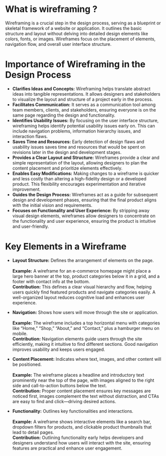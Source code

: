# What is wireframing ?

Wireframing is a crucial step in the design process, serving as a blueprint or skeletal framework of a website or application. It outlines the basic structure and layout without delving into detailed design elements like colors, fonts, or images. Wireframes focus on the placement of elements, navigation flow, and overall user interface structure.

# Importance of Wireframing in the Design Process
- **Clarifies Ideas and Concepts:** Wireframing helps translate abstract ideas into tangible representations. It allows designers and stakeholders to visualize the layout and structure of a project early in the process.
- **Facilitates Communication:** It serves as a communication tool among team members, clients, and stakeholders, ensuring everyone is on the same page regarding the design and functionality.
- **Identifies Usability Issues:** By focusing on the user interface structure, wireframing helps identify potential usability issues early on. This can include navigation problems, information hierarchy issues, and interaction flaws.
- **Saves Time and Resources:** Early detection of design flaws and usability issues saves time and resources that would be spent on revisions later in the design and development stages.
- **Provides a Clear Layout and Structure:** Wireframes provide a clear and simple representation of the layout, allowing designers to plan the content placement and prioritize elements effectively.
- **Enables Easy Modifications:** Making changes to a wireframe is quicker and less costly than altering a high-fidelity design or a developed product. This flexibility encourages experimentation and iterative improvement.
- **Guides the Design Process:** Wireframes act as a guide for subsequent design and development phases, ensuring that the final product aligns with the initial vision and requirements.
- **Focuses on Functionality and User Experience:** By stripping away visual design elements, wireframes allow designers to concentrate on the functionality and user experience, ensuring the product is intuitive and user-friendly.

# Key Elements in a Wireframe
- **Layout Structure:** Defines the arrangement of elements on the page.<br>
  <br>**Example:** A wireframe for an e-commerce homepage might place a large hero banner at the top, product categories below it in a grid, and a footer with contact info at the bottom.
  <br>**Contribution:**
This defines a clear visual hierarchy and flow, helping users quickly find featured products and navigate categories easily. A well-organized layout reduces cognitive load and enhances user experience.

- **Navigation:** Shows how users will move through the site or application.<br>
  <br>**Example:** The wireframe includes a top horizontal menu with categories like “Home,” “Shop,” “About,” and “Contact,” plus a hamburger menu on mobile.
 <br>**Contribution:** Navigation elements guide users through the site efficiently, making it intuitive to find different sections. Good navigation improves usability and keeps users engaged.

- **Content Placement:** Indicates where text, images, and other content will be positioned.<br>
  <br>**Example:** The wireframe places a headline and introductory text prominently near the top of the page, with images aligned to the right side and call-to-action buttons below the text.
 <br>**Contribution:** Proper content placement ensures key messages are noticed first, images complement the text without distraction, and CTAs are easy to find and click—driving desired actions.

- **Functionality:** Outlines key functionalities and interactions.<br>
  <br>**Example:** A wireframe shows interactive elements like a search bar, dropdown filters for products, and clickable product thumbnails that lead to detail pages.
  <br>**Contribution:** Outlining functionality early helps developers and designers understand how users will interact with the site, ensuring features are practical and enhance user engagement.
